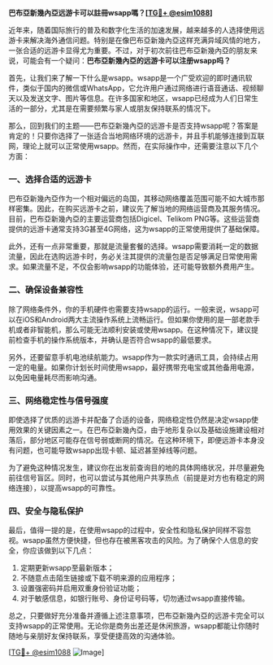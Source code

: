 **巴布亞新幾內亞远游卡可以註冊wsapp嗎？[[TG💪+ @esim1088](https://t.me/s/esim1088)]**

近年来，随着国际旅行的普及和数字化生活的加速发展，越来越多的人选择使用远游卡来解决海外通信问题。特别是在像巴布亞新幾內亞这样充满异域风情的地方，一张合适的远游卡显得尤为重要。不过，对于初次前往巴布亞新幾內亞的朋友来说，可能会有一个疑问：**巴布亞新幾內亞的远游卡可以注册wsapp吗？**

首先，让我们来了解一下什么是wsapp。wsapp是一个广受欢迎的即时通讯软件，类似于国内的微信或WhatsApp，它允许用户通过网络进行语音通话、视频聊天以及发送文字、图片等信息。在许多国家和地区，wsapp已经成为人们日常生活的一部分，尤其是在需要频繁与家人或朋友保持联系的情况下。

那么，回到我们的主题——巴布亞新幾內亞的远游卡是否支持wsapp呢？答案是肯定的！只要你选择了一张适合当地网络环境的远游卡，并且手机能够连接到互联网，理论上就可以正常使用wsapp。然而，在实际操作中，还需要注意以下几个方面：

### 一、选择合适的远游卡

巴布亞新幾內亞作为一个相对偏远的岛国，其移动网络覆盖范围可能不如大城市那样密集。因此，在购买远游卡之前，建议先了解当地的网络运营商及其服务情况。目前，巴布亞新幾內亞的主要运营商包括Digicel、Telikom PNG等。这些运营商提供的远游卡通常支持3G甚至4G网络，这为wsapp的正常使用提供了基础保障。

此外，还有一点非常重要，那就是流量套餐的选择。wsapp需要消耗一定的数据流量，因此在选购远游卡时，务必关注其提供的流量包是否足够满足日常使用需求。如果流量不足，不仅会影响wsapp的功能体验，还可能导致额外费用产生。

### 二、确保设备兼容性

除了网络条件外，你的手机硬件也需要支持wsapp的运行。一般来说，wsapp可以在iOS和Android两大主流操作系统上流畅运行。但如果你使用的是一部老款手机或者非智能机，那么可能无法顺利安装或使用wsapp。在这种情况下，建议提前检查手机的操作系统版本，并确认是否符合wsapp的最低要求。

另外，还要留意手机电池续航能力。wsapp作为一款实时通讯工具，会持续占用一定的电量。如果你计划长时间使用wsapp，最好携带充电宝或其他备用电源，以免因电量耗尽而影响沟通。

### 三、网络稳定性与信号强度

即使选择了优质的远游卡并配备了合适的设备，网络稳定性仍然是决定wsapp使用效果的关键因素之一。在巴布亞新幾內亞，由于地形复杂以及基础设施建设相对落后，部分地区可能存在信号弱或断网的情况。在这种环境下，即便远游卡本身没有问题，也可能导致wsapp出现卡顿、延迟甚至掉线等问题。

为了避免这种情况发生，建议你在出发前查询目的地的具体网络状况，并尽量避免前往信号盲区。同时，也可以尝试与其他用户共享热点（前提是对方也有稳定的网络连接），以提高wsapp的可靠性。

### 四、安全与隐私保护

最后，值得一提的是，在使用wsapp的过程中，安全性和隐私保护同样不容忽视。wsapp虽然方便快捷，但也存在被黑客攻击的风险。为了确保个人信息的安全，你应该做到以下几点：

1. 定期更新wsapp至最新版本；
2. 不随意点击陌生链接或下载不明来源的应用程序；
3. 设置强密码并启用双重身份验证功能；
4. 对于敏感信息，如银行账号、身份证号码等，切勿通过wsapp直接传输。

总之，只要做好充分准备并遵循上述注意事项，巴布亞新幾內亞的远游卡完全可以支持wsapp的正常使用。无论你是商务出差还是休闲旅游，wsapp都能让你随时随地与亲朋好友保持联系，享受便捷高效的沟通体验。

[[TG💪+ @esim1088](https://t.me/s/esim1088) ![Image](https://i.postimg.cc/4NQfJmqS/Snipaste-2025-05-13-00-14-12.png)]